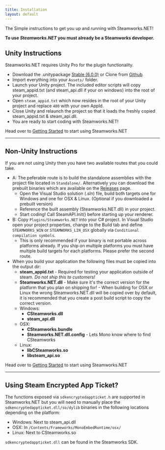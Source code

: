 ```yaml
---
title: Installation
layout: default
---
```

The Simple instructions to get you up and running with Steamworks.NET!

**To use _Steamworks.NET_ you must already be a Steamworks developer.**

## Unity Instructions
Steamworks.NET requires Unity Pro for the plugin functionality.

* Download the .unitypackage [Stable (6.0.0)](https://github.com/rlabrecque/Steamworks.NET/releases/download/6.0.0/Steamworks.NET_6.0.0.unitypackage) or Clone from [Github](https://github.com/rlabrecque/Steamworks.NET)
* Import everything into your `Assets/` folder.
* Launch your Unity project. The included editor scripts will copy steam_appid.txt (and steam_api.dll if your on windows) into the root of your project.
* Open `steam_appid.txt` which now resides in the root of your Unity project and replace `480` with your own AppId.
* Close Unity and relaunch the project so that it loads the freshly copied steam_appid.txt & steam_api.dll.
* You are ready to start coding with Steamworks.NET!

Head over to [Getting Started](/gettingstarted/) to start using Steamworks.NET

---

## Non-Unity Instructions

If you are not using Unity then you have two available routes that you could take.

* A: The peferable route is to build the standalone assemblies with the project file located in `Standalone/`. Alternatively you can download the prebuilt binaries which are available on the [Releases](https://github.com/rlabrecque/Steamworks.NET/releases) page.
	* Open the Visual Studio solution (.sln) file, build both targets one for Windows and one for OSX & Linux. (Optional if you downloaded a prebuilt version)
	* Reference the built assembly (Steamworks.NET.dll) in your project.
	* Start coding! Call SteamAPI.Init() before starting up your renderer.
* B: Copy `Plugins/Steamworks.NET` into your C# project. In Visual Studio open your project properties, change to the Build tab and define `STEAMWORKS_WIN` or `STEAMWORKS_LIN_OSX` globally via `Conditional compilation symbols`.
	* This is only recommended if your binary is not portable across platforms already. If you ship on multiple platforms you must have multiple build targets for each platforms. Please prefer the second route.
* When you build your application the following files must be copied into the output dir:
	* **steam_appid.txt** - Required for testing your application outside of steam. *Do not ship this to customers!*
	* **Steamworks.NET.dll** - Make sure it's the correct version for the platform that you plan on shipping for! - When building for OSX or Linux the wrong Steamworks.NET.dll will be copied over by default, it is recommended that you create a post build script to copy the correct version.
	* Windows:
		* **CSteamworks.dll**
		* **steam_api.dll**
	* OSX:
		* **CSteamworks.bundle**
		* **Steamworks.NET.dll.config** - Lets Mono know where to find CSteamworks
	* Linux:
		* **libCSteamworks.so**
		* **libsteam_api.so**

Head over to [Getting Started](/gettingstarted/) to start using Steamworks.NET

---

## Using Steam Encrypted App Ticket?

The functions exposed via `sdkencryptedappticket.h` are supported in Steamworks.NET but you will need to manually place the `sdkencryptedappticket.dll/so/dylib` binaries in the following locations depending on the platform:

* Windows: Next to steam_api.dll
* OSX: In `/Contents/Frameworks/MonoEmbedRuntime/osx/`
* Linux: Next to CSteamworks.so

`sdkencryptedappticket.dll` can be found in the Steamworks SDK.
